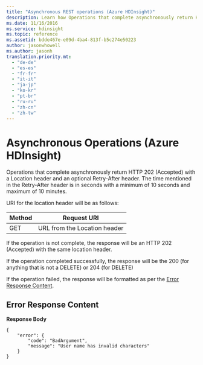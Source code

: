 ```yaml
---
title: "Asynchronous REST operations (Azure HDInsight)"
description: Learn how Operations that complete asynchronously return HTTP 202 (Accepted) with a Location header and an optional Retry-After header.
ms.date: 11/16/2016
ms.service: hdinsight
ms.topic: reference
ms.assetid: bdde467e-e09d-4ba4-813f-b5c274e50223
author: jasonwhowell
ms.author: jasonh
translation.priority.mt: 
  - "de-de"
  - "es-es"
  - "fr-fr"
  - "it-it"
  - "ja-jp"
  - "ko-kr"
  - "pt-br"
  - "ru-ru"
  - "zh-cn"
  - "zh-tw"
---
```

# Asynchronous Operations (Azure HDInsight)
Operations that complete asynchronously return HTTP 202 (Accepted) with a Location header and an optional Retry-After header. The time mentioned in the Retry-After header is in seconds with a minimum of 10 seconds and maximum of 10 minutes.  
  
 URI for the location header will be as follows:  
  
|Method|Request URI|  
|------------|-----------------|  
|GET|URL from the Location header|  
  
 If the operation is not complete, the response will be an HTTP 202 (Accepted) with the same location header.  
  
 If the operation completed successfully, the response will be the 200 (for anything that is not a DELETE) or 204 (for DELETE)  
  
 If the operation failed, the response will be formatted as per the [Error Response Content](#ErrorResponseContent).  
  
##  <a name="ErrorResponseContent"></a> Error Response Content  
 **Response Body**  
  
```  
{  
    "error": {  
        "code": "BadArgument",  
        "message": "User name has invalid characters"  
    }  
}  
  
```
